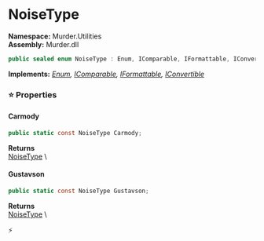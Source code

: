 # NoiseType

**Namespace:** Murder.Utilities \
**Assembly:** Murder.dll

```csharp
public sealed enum NoiseType : Enum, IComparable, IFormattable, IConvertible
```

**Implements:** _[Enum](https://learn.microsoft.com/en-us/dotnet/api/System.Enum?view=net-7.0), [IComparable](https://learn.microsoft.com/en-us/dotnet/api/System.IComparable?view=net-7.0), [IFormattable](https://learn.microsoft.com/en-us/dotnet/api/System.IFormattable?view=net-7.0), [IConvertible](https://learn.microsoft.com/en-us/dotnet/api/System.IConvertible?view=net-7.0)_

### ⭐ Properties
#### Carmody
```csharp
public static const NoiseType Carmody;
```

**Returns** \
[NoiseType](/Murder/Utilities/NoiseType.html) \
#### Gustavson
```csharp
public static const NoiseType Gustavson;
```

**Returns** \
[NoiseType](/Murder/Utilities/NoiseType.html) \


⚡